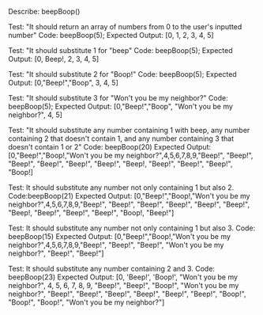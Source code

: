 Describe: beepBoop()

Test: "It should return an array of numbers from 0 to the user's inputted number"
Code: beepBoop(5);
Expected Output: [0, 1, 2, 3, 4, 5]

Test: "It should substitute 1 for "beep"
Code:
beepBoop(5);
Expected Output: [0, Beep!, 2, 3, 4, 5]

Test: "It should substitute 2 for "Boop!" 
Code:
beepBoop(5);
Expected Output: [0,"Beep!","Boop", 3, 4, 5]

Test: "It should substitute 3 for "Won't you be my neighbor?" 
Code:
beepBoop(5);
Expected Output: [0,"Beep!","Boop", "Won't you be my neighbor?", 4, 5]

Test: "It should substitute any number containing 1 with beep, any number containing 2 that doesn't contain 1, and any number containing 3 that doesn't contain 1 or 2" 
Code:
beepBoop(20)
Expected Output: [0,"Beep!","Boop!,"Won't you be my neighbor?",4,5,6,7,8,9,"Beep!", "Beep!", "Beep!", "Beep!", "Beep!", "Beep!", "Beep!, "Beep!", "Beep!", "Beep!", "Boop!]

Test: It should substitute any number not only containing 1 but also 2. 
Code:beepBoop(21) 
Expected Output: [0,"Beep!","Boop!,"Won't you be my neighbor?",4,5,6,7,8,9,"Beep!", "Beep!", "Beep!", "Beep!", "Beep!", "Beep!", "Beep!, "Beep!", "Beep!", "Beep!", "Boop!, "Beep!"]  


Test: It should substitute any number not only containing 1 but also 3. 
Code: beepBoop(15) 
Expected Output: [0,"Beep!","Boop!,"Won't you be my neighbor?",4,5,6,7,8,9,"Beep!", "Beep!", "Beep!", "Won't you be my neighbor?", "Beep!", "Beep!"]

Test: It should substitute any number containing 2 and 3. 
Code: beepBoop(23)
Expected Output: [0, 'Beep!', 'Boop!', "Won't you be my neighbor?", 4, 5, 6, 7, 8, 9, "Beep!", "Beep!", "Boop!", "Won't you be my neighbor?", "Beep!", "Beep!", "Beep!", "Beep!", "Beep!", "Beep!", "Boop!", "Boop!", "Boop!", "Won't you be my neighbor?"]